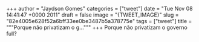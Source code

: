 
+++
author = "Jaydson Gomes"
categories = ["tweet"]
date = "Tue Nov 08 14:41:47 +0000 2011"
draft = false
image = "{TWEET_IMAGE}"
slug = "82e4005e628f52a6bff33ee0be3487b5a378775e"
tags = ["tweet"]
title = """Porque não privatizam o g..."""
+++
Porque não privatizam o governo full?
